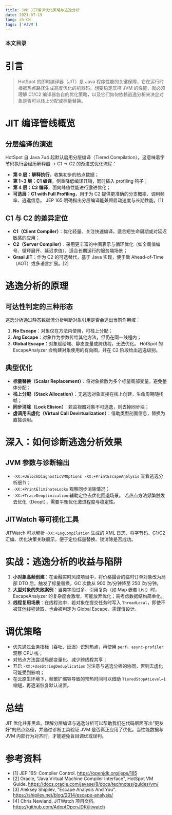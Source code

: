 ```yaml
---
title: JVM JIT编译优化策略与逃逸分析
date: 2021-07-19
lang: zh-CN
tags: ['#JVM']
---
```


### 本文目录
<!-- toc -->

# 引言
> HotSpot 的即时编译器（JIT）是 Java 程序性能的关键保障，它在运行时根据热点路径生成高度优化的机器码。想要稳定压榨 JVM 的性能，就必须理解 C1/C2 编译器各自的优化策略，以及它们如何依赖逃逸分析来决定对象是否可以栈上分配或标量替换。

# JIT 编译管线概览
## 分层编译的演进
HotSpot 自 Java 7u4 起默认启用分层编译（Tiered Compilation）。这意味着字节码执行会经历解释器 → C1 → C2 的渐进式优化流程：
- **第 0 层：解释执行**，收集初步的热点数据；
- **第 1~3 层：C1 编译**，侧重降低编译开销，同时插入 profiling 钩子；
- **第 4 层：C2 编译**，面向峰值性能进行激进优化；
- **可选层：C1 with Full Profiling**，用于为 C2 提供更准确的分支概率、调用频率、逃逸信息。
JEP 165 明确指出分层编译能兼顾启动速度与长期性能。[1]

## C1 与 C2 的差异定位
- **C1（Client Compiler）**：优化轻量、关注快速编译，适合短生命周期或对延迟敏感的应用；
- **C2（Server Compiler）**：采用更丰富的中间表示与循环优化（如全局值编号、循环展开、延迟求值），适合长期运行的服务端场景；
- **Graal JIT**：作为 C2 的可选替代，基于 Java 实现，便于做 Ahead-of-Time（AOT）或多语言扩展。[2]

# 逃逸分析的原理
## 可达性判定的三种形态
逃逸分析通过静态数据流分析判断对象引用是否会逃出当前作用域：
1. **No Escape**：对象仅在方法内使用，可栈上分配；
2. **Arg Escape**：对象作为参数传给其他方法，但仍在同一线程内；
3. **Global Escape**：对象赋给堆、静态变量或跨线程，无法优化。
HotSpot 的 EscapeAnalyzer 会构建对象使用的有向图，并在 C2 阶段给出逃逸级别。

## 典型优化
- **标量替换（Scalar Replacement）**：将对象拆散为多个标量局部变量，避免整体分配；
- **栈上分配（Stack Allocation）**：无逃逸对象直接在栈上创建，生命周期随栈帧；
- **同步消除（Lock Elision）**：若监视器对象不可逃逸，则去掉同步块；
- **虚调用去虚化（Virtual Call Devirtualization）**：借助类型剖面信息，替换为直接调用。

# 深入：如何诊断逃逸分析效果
## JVM 参数与诊断输出
- `-XX:+UnlockDiagnosticVMOptions -XX:+PrintEscapeAnalysis` 查看逃逸分析细节；
- `-XX:+PrintEliminateLocks` 观察同步消除情况；
- `-XX:+TraceDeoptimization` 辅助定位去优化回退场景。
若热点方法频繁触发去优化（Deopt），需要平衡优化激进程度与稳定性。

## JITWatch 等可视化工具
JITWatch 可以解析 `-XX:+LogCompilation` 生成的 XML 日志，将字节码、C1/C2 汇编、优化决策关联展示，便于定位标量替换、锁消除是否成功。

# 实战：逃逸分析的收益与陷阱
1. **小对象高频创建**：在金融实时风控项目中，将价格撮合的临时订单对象改为局部 DTO 后，触发了标量替换，GC 次数从 900 次/分钟降至 250 次/分钟。
2. **大型对象的失败案例**：当类字段过多、引用复杂（如 Map 嵌套 List）时，EscapeAnalyzer 的复杂度会激增，可能放弃优化；需考虑数据结构简单化。
3. **线程复用场景**：在线程池中，若对象在提交任务时写入 `ThreadLocal`，即使不被其他线程读取，也会被判定为 Global Escape，需谨慎设计。

# 调优策略
- 优先通过业务指标（吞吐、延迟）识别热点，再使用 `perf`、`async-profiler` 观察 CPU 栈；
- 对热点方法尝试局部变量化、减少跨线程共享；
- 开启 `-XX:+UseStringDeduplication` 时注意与逃逸分析的协同，否则去虚化可能受到影响；
- 在云原生环境下，频繁扩缩容导致的预热时间可以借助 `TieredStopAtLevel=1` 缩短，再逐渐恢复默认设置。

# 总结
JIT 优化并非黑盒。理解分层编译与逃逸分析可以帮助我们在代码层面写出“更友好”的热点路径，并通过诊断工具验证 JVM 是否真正应用了优化。当性能数据与 JVM 内部行为对齐时，才能避免盲目调优或误判。

# 参考资料
- [1] JEP 165: Compiler Control. https://openjdk.org/jeps/165
- [2] Oracle, "Java Virtual Machine Compiler Interface", HotSpot VM Guide. https://docs.oracle.com/javase/8/docs/technotes/guides/vm/
- [3] Aleksey Shipilev, "Escape Analysis And You". https://shipilev.net/blog/2014/escape-analysis/
- [4] Chris Newland, JITWatch 项目文档. https://github.com/AdoptOpenJDK/jitwatch
